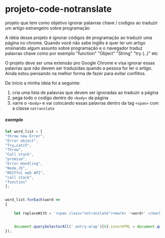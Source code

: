 # projeto-code-notranslate
projeto que tem como objetivo ignorar palavras chave / codigos ao traduzir um artigo estrangeiro sobre programação

A idéia desse projeto é ignorar códigos de programação ao traduzir uma página no chrome.
Quando você não sabe inglês e quer ler um artigo ensinando algum assunto sobre programação e o navegador traduz palavras chave como por exemplo "function" "Object" "String" "try {..}" etc

O projeto deve ser uma extensão pro Google Chrome e visa ignorar essas palavras que não devem ser traduzidas quando a pessoa for ler o artigo. Ainda estou pensando na melhor forma de fazer para evitar conflitos.

De início a minha ideia foi a seguinte:

1. cria uma lista de palavras que devem ser ignoradas ao traduzir a página
2. pega todo o codigo dentro do ```<body>``` da página
3. varre o ```<body>``` e vai colocando essas palavras dentro da tag ```<span>``` com a classe ```notranslate```

##### exemplo

```javascript
let word_list = [
"throw new Error",
"Error object",
"Try…catch",
"Throw",
"Call stack",
"promise",
"Error Handling",
"Node.JS",
"RESTful web API",
"call stack",
"function"
];


word_list.forEach(word =>
{

	let replaceWith = '<span class="notranslate"><mark> '+word+' </mark></span>';


	document.querySelectorAll('.entry-wrap')[0].innerHTML = document.querySelectorAll('.entry-wrap')[0].innerHTML.split(word).join(replaceWith);
});

```
